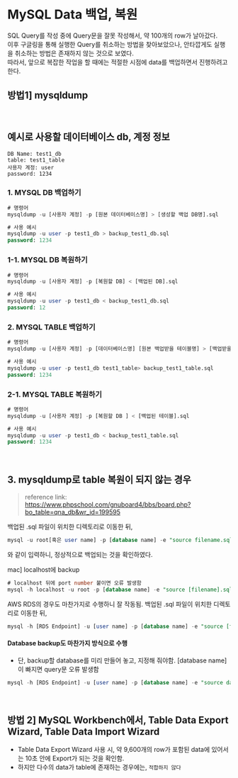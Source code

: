 # MySQL Data 백업, 복원

SQL Query를 작성 중에 Query문을 잘못 작성해서, 약 100개의 row가 날아갔다.   
이후 구글링을 통해 실행한 Query를 취소하는 방법을 찾아보았으나, 안타깝게도 실행을 취소하는 방법은 존재하지 않는 것으로 보였다.   
따라서, 앞으로 복잡한 작업을 할 때에는 적절한 시점에 data를 백업하면서 진행하려고 한다. 



## 방법1] mysqldump

<br>

## 예시로 사용할 데이터베이스 db, 계정 정보
```
DB Name: test1_db
table: test1_table
사용자 계정: user
password: 1234
```

### 1. MYSQL DB 백업하기
```SQL
# 명령어
mysqldump -u [사용자 계정] -p [원본 데이터베이스명] > [생성할 백업 DB명].sql

# 사용 예시
mysqldump -u user -p test1_db > backup_test1_db.sql
password: 1234
```

### 1-1. MYSQL DB 복원하기
```SQL
# 명령어
mysqldump -u [사용자 계정] -p [복원할 DB] < [백업된 DB].sql

# 사용 예시
mysqldump -u user -p test1_db < backup_test1_db.sql
password: 12
```

### 2. MYSQL TABLE 백업하기
```SQL
# 명령어
mysqldump -u [사용자 계정] -p [데이터베이스명] [원본 백업받을 테이블명] > [백업받을 테이블명].sql

# 사용 예시
mysqldump -u user -p test1_db test1_table> backup_test1_table.sql
password: 1234
```

### 2-1. MYSQL TABLE 복원하기
```SQL
# 명령어
mysqldump -u [사용자 계정] -p [복원할 DB ] < [백업된 테이블].sql

# 사용 예시
mysqldump -u user -p test1_db < backup_test1_table.sql
password: 1234
```

<br>



## 3. mysqldump로 table 복원이 되지 않는 경우

> reference link: https://www.phpschool.com/gnuboard4/bbs/board.php?bo_table=qna_db&wr_id=199595

백업된 .sql 파일이 위치한 디렉토리로 이동한 뒤, 

```sql
mysql -u root[혹은 user name] -p [database name] -e "source filename.sql"
```

와 같이 입력하니, 정상적으로 백업되는 것을 확인하였다.



mac] localhost에 backup

```sql
# localhost 뒤에 port number 붙이면 오류 발생함
mysql -h localhost -u root -p [database name] -e "source [filename].sql"
```





AWS RDS의 경우도 마찬가지로 수행하니 잘 작동됨. 백업된 .sql 파일이 위치한 디렉토리로 이동한 뒤,

```sql
mysql -h [RDS Endpoint] -u [user name] -p [database name] -e "source [filename].sql"
```



#### Database backup도 마찬가지 방식으로 수행

* 단, backup할 database를 미리 만들어 놓고, 지정해 줘야함. [database name] 이 빠지면 query문 오류 발생함

```sql
mysql -h [RDS Endpoint] -u [user name] -p [database name] -e "source database.sql"
```



<br>



## 방법 2] MySQL Workbench에서, Table Data Export Wizard, Table Data Import Wizard
* Table Data Export Wizard 사용 시, 약 9,600개의 row가 포함된 data에 있어서는 10초 안에 Export가 되는 것을 확인함.
* 하지만 다수의 data가 table에 존재하는 경우에는, `적합하지 않다`



